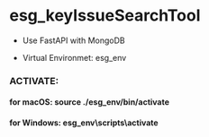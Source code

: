 # esg_keyIssueSearchTool

* Use FastAPI with MongoDB

* Virtual Environmet: esg_env 
### ACTIVATE:
#### for macOS: source ./esg_env/bin/activate
#### for Windows: esg_env\scripts\activate
